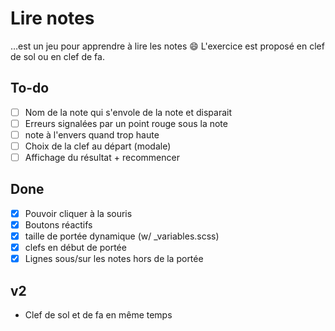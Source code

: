 # Lire notes
…est un jeu pour apprendre à lire les notes :smile: L'exercice est proposé en clef de sol ou en clef de fa.

## To-do
- [ ] Nom de la note qui s'envole de la note et disparait
- [ ] Erreurs signalées par un point rouge sous la note
- [ ] note à l'envers quand trop haute
- [ ] Choix de la clef au départ (modale)
- [ ] Affichage du résultat + recommencer

## Done
- [x] Pouvoir cliquer à la souris
- [x] Boutons réactifs
- [x] taille de portée dynamique (w/ \_variables.scss)
- [x] clefs en début de portée
- [x] Lignes sous/sur les notes hors de la portée

## v2
- Clef de sol et de fa en même temps
